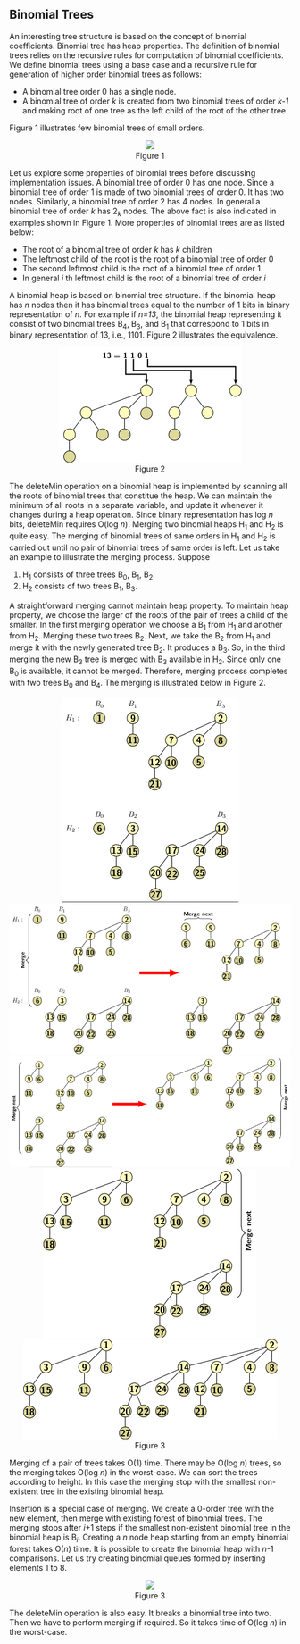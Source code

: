 ## Binomial Trees

An interesting tree structure is based on the concept of binomial coefficients. Binomial tree has heap properties.
The definition of binomial trees relies on the recursive rules for computation of binomial coefficients.
We define binomial trees using a base case and a recursive rule for generation of higher order binomial trees
as follows:

- A binomial tree order 0 has a single node. 
- A binomial tree of order <i>k</i> is created from two binomial trees of order <i>k-1</i> and making root of
  one tree as the left child of the root of the other tree.
  
Figure 1 illustrates few binomial trees of small orders. 
<p style="text-align:center">
  <img src="../images/binomialTreeExamples.png"><br>
  Figure 1
</p>

Let us explore some properties of binomial trees before discussing implementation issues. A binomial tree of
order 0 has one node. Since a binomial tree of order 1 is made of two binomial trees of order 0. It has two
nodes. Similarly, a binomial tree of order 2 has 4 nodes. In general a binomial tree of order <i>k</i> has
2<sub><i>k</i></sub> nodes. The above fact is also indicated in examples shown in Figure 1. More properties 
of binomial trees are as listed below:

- The root of a binomial tree of order <i>k</i> has <i>k</i> children
- The leftmost child of the root is the root of a binomial tree of order 0
- The second leftmost child is the root of a binomial tree of order 1
- In general <i>i</i> th leftmost child is the root of a binomial tree of order  <i>i</i>

A binomial heap is based on binomial tree structure. If the binomial heap has <i>n</i> nodes then 
it has binomial trees equal to the number of 1 bits in binary representation of <i>n</i>. For example if
<i>n=13</i>, the binomial heap representing it consist of two binomial trees 
B<sub>4</sub>, B<sub>3</sub>, and B<sub>1</sub> that correspond to 1 bits in binary representation of
13, i.e., 1101. Figure 2 illustrates the equivalence.
<p style="text-align:center">
  <img src="../images/binomialTreeAndBITs.png"><br>
  Figure 2
</p>

The deleteMin operation on a binomial heap is implemented by scanning all the roots of binomial trees that
constitue the heap. We can maintain the minimum of all roots in a separate variable, and update it whenever
it changes during a heap operation. Since binary representation has log <i>n</i> bits, deleteMin requires
O(log <i>n</i>). Merging two binomial heaps H<sub>1</sub> and H<sub>2</sub> is quite easy. 
The merging of binomial trees of same orders in H<sub>1</sub> and H<sub>2</sub> is carried out
until no pair of binomial trees of same order is left. Let us take an example to illustrate the merging
process. Suppose 

1. H<sub>1</sub> consists of three trees B<sub>0</sub>, B<sub>1</sub>, B<sub>2</sub>.
2. H<sub>2</sub> consists of two trees B<sub>1</sub>, B<sub>3</sub>.

A straightforward merging cannot maintain heap property. To maintain heap property, we choose 
the larger of the roots of the pair of trees a child of the smaller. In the first merging operation 
we choose a B<sub>1</sub> from H<sub>1</sub> and another from H<sub>2</sub>. Merging these two trees
B<sub>2</sub>. Next, we take the B<sub>2</sub> from H<sub>1</sub> and merge it with the newly
generated tree B<sub>2</sub>. It produces a B<sub>3</sub>. So, in the third merging the new 
B<sub>3</sub> tree is merged with B<sub>3</sub> available in H<sub>2</sub>. Since only one B<sub>0</sub> 
is available, it cannot be merged. Therefore, merging process completes with two trees B<sub>0</sub>
and B<sub>4</sub>. The merging is illustrated below in Figure 2. 
<p style="text-align:center">
  <img src="../images/binomMerge.png"><br>
  <img src="../images/binomMerge1.png"><br>
  <img src="../images/binomMerge2.png"><br>
  <img src="../images/binomMerge3.png"><br>
  <img src="../images/binomMerge4.png"><br>
  Figure 3
</p>
Merging of a pair of trees takes O(1) time. There may be O(log <i>n</i>) trees, so the merging takes
O(log <i>n</i>) in the worst-case. We can sort the trees according to height. In this case the merging
stop with the smallest non-existent tree in the existing binomial heap.

Insertion is a special case of merging. We create a 0-order tree with the new element, then merge
with existing forest of binonmial trees. The merging stops after <i>i</i>+1 steps if the smallest 
non-existent binomial tree in the binomial heap is B<sub><i>i</i></sub>. Creating a <i>n</i> node
heap starting from an empty binomial forest takes O(<i>n</i>) time. It is possible to create the 
binomial heap with <i>n</i>-1 comparisons. Let us try creating binomial queues formed by inserting
elements 1 to 8. 
<p style="text-align:center">
  <img src="../images/binomialTreeInsertion.png"><br>
  Figure 3
</p>

The deleteMin operation is also easy. It breaks a binomial tree into two. Then we have to perform
merging if required. So it takes time of O(log <i>n</i>) in the worst-case.


